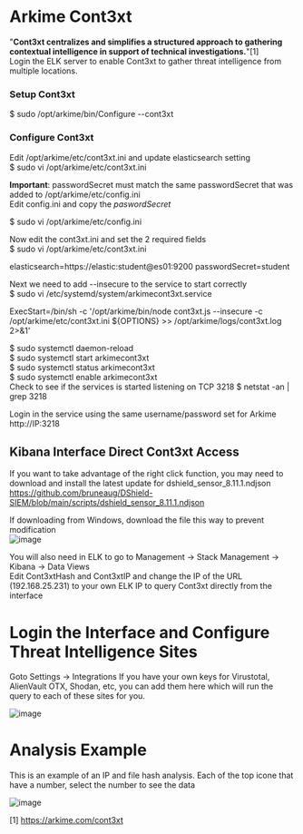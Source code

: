 # Arkime Cont3xt

"**Cont3xt centralizes and simplifies a structured approach to gathering contextual intelligence in support of technical investigations.**"[1]<br>
Login the ELK server to enable Cont3xt to gather threat intelligence from multiple locations.<br>

### Setup Cont3xt
$ sudo /opt/arkime/bin/Configure --cont3xt

### Configure Cont3xt
Edit /opt/arkime/etc/cont3xt.ini and update elasticsearch setting<br>
$ sudo vi /opt/arkime/etc/cont3xt.ini

**Important**: passwordSecret must match the same passwordSecret that was added to /opt/arkime/etc/config.ini<br>
Edit config.ini and copy the _paswordSecret_<br>

$ sudo vi /opt/arkime/etc/config.ini

Now edit the cont3xt.ini and set the 2 required fields<br>
$ sudo vi /opt/arkime/etc/cont3xt.ini

elasticsearch=https://elastic:student@es01:9200
passwordSecret=student

Next we need to add --insecure to the service to start correctly<br>
$ sudo vi /etc/systemd/system/arkimecont3xt.service

ExecStart=/bin/sh -c '/opt/arkime/bin/node cont3xt.js --insecure -c /opt/arkime/etc/cont3xt.ini ${OPTIONS} >> /opt/arkime/logs/cont3xt.log 2>&1'

$ sudo systemctl daemon-reload<br>
$ sudo systemctl start arkimecont3xt<br>
$ sudo systemctl status arkimecont3xt<br>
$ sudo systemctl enable arkimecont3xt<br>
Check to see if the services is started listening on TCP 3218
$ netstat -an | grep 3218<br>

Login in the service using the same username/password set for Arkime<br>
http://IP:3218

## Kibana Interface Direct Cont3xt Access
If you want to take advantage of the right click function, you may need to download and install the latest update for dshield_sensor_8.11.1.ndjson<br>
https://github.com/bruneaug/DShield-SIEM/blob/main/scripts/dshield_sensor_8.11.1.ndjson<br>

If downloading from Windows, download the file this way to prevent modification<br>
![image](https://github.com/bruneaug/DShield-SIEM/assets/48228401/287e4f01-de8b-4a5d-9cb2-7cf515c0a9a1)



You will also need in ELK to go to Management -> Stack Management -> Kibana -> Data Views<br>
Edit Cont3xtHash and Cont3xtIP and change the IP of the URL (192.168.25.231) to your own ELK IP to query Cont3xt directly from the interface<br>

# Login the Interface and Configure Threat Intelligence Sites
Goto Settings -> Integrations
If you have your own keys for Virustotal, AlienVault OTX, Shodan, etc, you can add them here which will run the query to each of these sites for you.

![image](https://github.com/bruneaug/DShield-SIEM/assets/48228401/01c24a0e-6a48-4244-98d8-fafa57ee9f8e)

# Analysis Example
This is an example of an IP and file hash analysis. Each of the top icone that have a number, select the number to see the data<br>

![image](https://github.com/bruneaug/DShield-SIEM/assets/48228401/72a8a4a0-4d06-4ad6-a327-b0254dbb92c7)


[1] https://arkime.com/cont3xt
